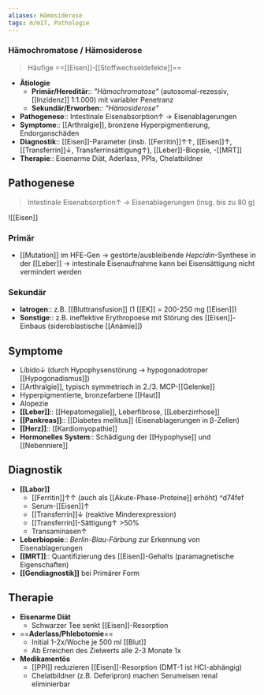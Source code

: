 ```yaml
---
aliases: Hämosiderose
tags: m/m17, Pathologie
---
```

### Hämochromatose / Hämosiderose 
> Häufige ==[[Eisen]]-[[Stoffwechseldefekte]]==
- **Ätiologie**
	- **Primär/Hereditär**:: *"Hämochromatose"* (autosomal-rezessiv, [[Inzidenz]] 1:1.000) mit variabler Penetranz
	- **Sekundär/Erworben**:: *"Hämosiderose"*
- **Pathogenese**:: Intestinale Eisenabsorption↑ → Eisenablagerungen
- **Symptome**:: [[Arthralgie]], bronzene Hyperpigmentierung, Endorganschäden
- **Diagnostik**:: [[Eisen]]-Parameter (insb. [[Ferritin]]↑↑, [[Eisen]]↑, [[Transferrin]]↓, Transferrinsättigung↑), [[Leber]]-Biopsie, -[[MRT]]
- **Therapie**:: Eisenarme Diät, Aderlass, PPIs, Chelatbildner

## Pathogenese
> Intestinale Eisenabsorption↑ → Eisenablagerungen (insg. bis zu 80 g)

![[Eisen]]
### Primär
- [[Mutation]] im HFE-Gen → gestörte/ausbleibende *Hepcidin*-Synthese in der [[Leber]] → intestinale Eisenaufnahme kann bei Eisensättigung nicht vermindert werden
### Sekundär
- **Iatrogen**:: z.B. [[Bluttransfusion]] (1 [[EK]] = 200-250 mg [[Eisen]])
- **Sonstige**:: z.B. ineffektive Erythropoese mit Störung des [[Eisen]]-Einbaus (sideroblastische [[Anämie]])

## Symptome
- Libido↓ (durch Hypophysenstörung →  hypogonadotroper [[Hypogonadismus]])
- [[Arthralgie]], typisch symmetrisch in 2./3. MCP-[[Gelenke]]
- Hyperpigmentierte, bronzefarbene [[Haut]]
- Alopezie
- **[[Leber]]**:: [[Hepatomegalie]], Leberfibrose, [[Leberzirrhose]]
- **[[Pankreas]]**:: [[Diabetes mellitus]] (Eisenablagerungen in β-Zellen)
- **[[Herz]]**:: [[Kardiomyopathie]]
- **Hormonelles System**:: Schädigung der [[Hypophyse]] und [[Nebenniere]]
## Diagnostik
- **[[Labor]]**
	- [[Ferritin]]↑↑ (auch als [[Akute-Phase-Proteine]] erhöht) ^d74fef
	- Serum-[[Eisen]]↑
	- [[Transferrin]]↓ (reaktive Minderexpression)
	- [[Transferrin]]-Sättigung↑ >50%
	- Transaminasen↑ 
- **Leberbiopsie**:: *Berlin-Blau-Färbung* zur Erkennung von Eisenablagerungen
- **[[MRT]]**:: Quantifizierung des [[Eisen]]-Gehalts (paramagnetische Eigenschaften)
- **[[Gendiagnostik]]** bei Primärer Form
## Therapie
- **Eisenarme Diät**
	- Schwarzer Tee senkt [[Eisen]]-Resorption
- ==**Aderlass/Phlebotomie**==
	- Initial 1-2x/Woche je 500 ml [[Blut]]
	- Ab Erreichen des Zielwerts alle 2-3 Monate 1x
- **Medikamentös**
	- [[PPI]] reduzieren [[Eisen]]-Resorption (DMT-1 ist HCl-abhängig)
	- Chelatbildner (z.B. Deferipron) machen Serumeisen renal eliminierbar